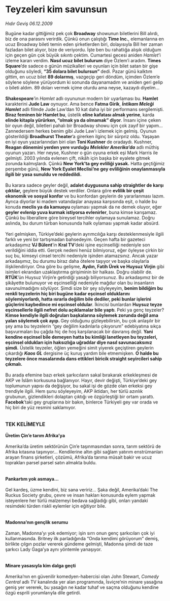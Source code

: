 # Teyzeleri kim savunsun

*Hıdır Geviş 06.12.2009*

<div class="taraf_structure_2col_1zq">
<div class="margen_n">



 <p>Bugüne kadar gittiğimiz pek çok <b>Broadway</b> showunun biletlerini Bill alırdı, biz de ona parasını verirdik. Çünkü onun çalıştığı <b>Time Inc.</b>, elemanlarına en ucuz Broadway bileti temin eden şirketlerden biri, dolayısıyla Bill her zaman fazladan bilet alıyor, bize de veriyordu. İşte ben bu rahatlığa alışık olduğum için geçen gün çok büyük sıkıntı çektim. Cumartesi gecesi aniden <i>Hamlet</i>’i izleme kararı verdim. <b>Nasıl ucuz bilet bulurum</b> diye Özlem’i aradım. <b>Times Square</b>’de sadece o günün müzikalleri ve oyunları için bilet satan bir gişe olduğunu söyledi, <b>“35 dolara bilet bulursun” </b>dedi. Pazar günü kalktım gittim, en ucuz bilet <b>89 dolarmış</b>, vazgeçip geri döndüm, içimden Özlem’e söylene söylene yürüyordum ki sonunda dayanamadım ve aniden geri gelip o bileti aldım. 89 doları vermek içime oturdu ama neyse, kazaydı diyelim...<b> <br/><br/>Shakespeare</b>’in <i>Hamlet</i> adlı oyununun modern bir uyarlaması bu. <b>Hamlet </b>karakterini <b>Jude Law</b> oynuyor. Ama bence <b>Fatma Girik</b>, <b><i>İntikam Meleği Hamlet</i></b> adlı filmde Jude Law’dan 10 kat daha iyi bir performans sergilemişti. <b>Biraz feminen bir Hamlet bu</b>, üstelik <b>eline kafatası almak yerine</b>, karda<b> elinde kitapla yürürken, “olmak ya da olmamak” diyor</b>. İnsanı içine çeken bir oyun değil, biletleri pahalı bir Broadway showu için çok zayıf bir yapım... Zannedersem herkes benim gibi Jude Law’ı izlemek için gelmiş. Oyunun gösterildiği <b>Broadhurst Theater</b>’a<i> </i>girerken<i> </i>ilginç bir sürpriz oldu. Yaşayan en iyi oyun yazarlarından biri olan <b>Toni Kushner</b> de oradaydı. Kushner, <b>Reagan dönemini yerden yere vurduğu</b> <b><i>Melekler Amerika’da</i></b> adlı müthiş oyunun yazarı. Her neyse, Kushner o gün oyuna erkek eşi Mark Harris ile gelmişti. 2003 yılında evlenen çift, nikâh için başka bir eyalete gitmek zorunda kalmışlardı. Çünkü <b>New York’ta gey evliliği yasak.</b> Hatta geçtiğimiz perşembe günü, <b>New York Eyalet Meclisi’ne gey evliliğinin onaylanmasıyla ilgili bir yasa sunuldu ve reddedildi. </b><br/><br/>Bu karara sadece geyler değil, <b>adalet duygusuna sahip straightler de karşı çıktılar,</b> geylere büyük destek verdiler. Onlara göre <b>evlilik bir çeşit ekonomik ve sosyal konfor </b>ve bu konfordan geylerin de yararlanması lazım. Ayrıca diyorlar ki madem vatandaşlar anayasa karşısında eşit, o halde bu konuda <b>meclis ya da kamuoyu </b>oylaması yapmak da ne demek oluyor, eğer <b>geyler evlenip yuva kurmak istiyorsa evlenirler</b>, buna kimse karışamaz. Çünkü bu liberallere göre bireysel tercihler oylamaya sunulamaz. Doğru aslında, bu durum türban konusunda halk oylaması yapmak kadar absürd. <br/><br/>Yeri gelmişken, Türkiye’deki geylerin ayrımcılığa karşı desteklenmesiyle ilgili farklı ve yeni bir tartışmadan bahsedeyim. Geçen hafta bir gazeteci arkadaşımız <b>VJ Bülent</b>’in <b>Kral TV</b>’deki işine eşcinselliği nedeniyle son verildiğini iddia etti. Gerçek nedeni henüz bilmiyoruz, eğer öyleyse çirkin bir suç bu, kimseyi cinsel tercihi nedeniyle işinden atamazsınız. Ancak yazar arkadaşımız, bu durumu biraz daha ötelere taşıyor ve başka olaylarla ilişkilendiriyor. Ona göre bu gelişme, <b>Aydın, Fatih Ürek ve Huysuz Virjin</b> gibi isimleri ekrandan uzaklaştırma girişiminin bir halkası. Doğru olabilir de. <b>RTÜK</b>’ün Huysuz Virjin’e getirdiği yasağı biliyorsunuz. Bu arkadaşımız bir de şikâyette bulunuyor ve eşcinselliği nedeniyle mağdur olan bu insanların savunulmadığını söylüyor. Şimdi size bir şey söyleyeyim, <b>benim bildiğim bu renkli teyzelerin hiç biri bugüne kadar eşcinsel olduklarını söylemiyorlardı, hatta ısrarla değilim bile dediler, peki bunlar işlerini güçlerini kaybedince mi eşcinsel oldular</b>. İkincisi bunlardan <b>Huysuz teyze eşcinsellerle ilgili nefret dolu açıklamalar bile yaptı</b>. Peki ya genç teyzeler? <b>Kimse kendiyle ilgili doğruları başkalarına söylemek zorunda değil ama yalan söylemek çok ayıp. </b>Gey olduğunu gizleyebilirsin, bu çok anlaşılır bir şey ama bu teyzelerin “gey değilim kadınlarla çıkıyorum” edebiyatına sıkça başvurmaları bu çağda hiç de hoş karşılanacak bir davranış değil. <b>Yani kendine eşcinsel bile demeyen hatta bu kimliği lanetleyen bu teyzeleri, eşcinsel oldukları için haksızlığa uğradılar diye nasıl savunacaksınız şimdi.</b> Üstelik teyzeler, öğlen yemeğini simit yiyerek geçiştiren geylerin çıkardığı <b><i>Kaos GL</i></b> dergisine üç kuruş yardım bile etmemişken. <b>O halde bu teyzelere önce masalarında dans ettikleri biricik straight seyircileri sahip çıkmalı.</b> <br/><br/>Bu arada efemine bazı erkek şarkıcıların sakal bırakarak erkekleşmesi de AKP ve İslâm korkusuna bağlanıyor. Hayır, devir değişti, Türkiye’deki gey toplumunun yapısı da değişiyor, bu sakal işi de gözde olan erkeksi gey trendiyle ilgili. Hem şunu söyleyeyim, AKP iktidarı, her türlü azınlık grubunun, gizlendikleri dolaptan çıktığı ve özgürleştiği bir ortam yarattı. <b>Facebok</b>’taki gey gruplarına bir bakın, binlerce Türkiyeli gey var orada ve hiç biri de yüz resmini saklamıyor.<b> <br/><br/><br/><font size="3">TEK KELİMEYLE</font> <br/><br/>Üretim Çin’e tarım Afrika’ya</b> <br/><br/>Amerika’da üretim sektörünün Çin’e taşınmasından sonra, tarım sektörü de Afrika kıtasına taşınıyor... Kendilerine altın gibi sağlam yatırım enstrümanları arayan finans şirketleri, çözümü, Afrika’da tarıma müsait bakir ve ucuz toprakları parsel parsel satın almakta buldu.<b> <br/><br/><br/>Pankartım yok asmaya...</b> <br/><br/>Gel kardeş, üzme kendini, biz sana veririz... Şaka değil, Amerika’daki The Ruckus Society grubu, çevre ve insan hakları konusunda eylem yapmak isteyenlere her türlü malzemeyi bedava sağladığı gibi, onları yandaki resimdeki türden riskli eylemler için eğitiyor bile.<b> <br/><br/><br/>Madonna’nın gençlik serumu</b> <br/><br/>Zaman, Madonna’yı yok edemiyor; işin sırrı onun genç şarkıcıları çok iyi kullanmasında. Britney ilk parladığında “Onda kendimi görüyorum” demiş, birlikte çılgın pozlar vererek gündeme gelmişti, Madonna şimdi de taze şarkıcı Lady Gaga’ya aynı yöntemle yanaşıyor.<b> <br/><br/><br/>Minare yasasıyla kim dalga geçti</b> <br/><br/>Amerika’nın en güvenilir komedyen-habercisi olan John Stewart, <i>Comedy Central </i>adlı TV kanalında<i> </i>yer alan programında, İsviçre’nin minare yasağına geniş yer vererek, bu yasağın ne kadar tuhaf ve saçma olduğunu kendine özgü esprili yorumlarıyla dile getirdi. </p>
<br/>
<br/>
<br/>



<br/>


<div id="taraf_not">
</div>

</div>


</div>
